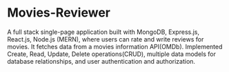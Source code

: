 # Movies-Reviewer

A full stack single-page application built with MongoDB, Express.js, React.js, Node.js (MERN), where users can
rate and write reviews for movies. It fetches data from a movies information API(OMDb).
Implemented Create, Read, Update, Delete operations(CRUD), multiple data models for database relationships,
and user authentication and authorization.
